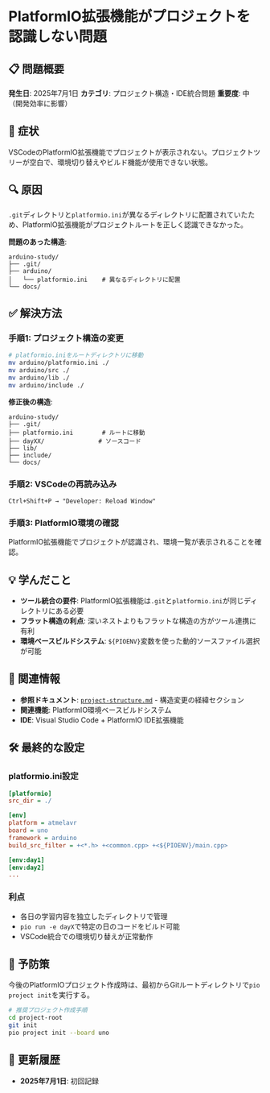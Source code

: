 # PlatformIO拡張機能がプロジェクトを認識しない問題

## 📋 問題概要

**発生日**: 2025年7月1日
**カテゴリ**: プロジェクト構造・IDE統合問題
**重要度**: 中（開発効率に影響）

## 🚨 症状

VSCodeのPlatformIO拡張機能でプロジェクトが表示されない。プロジェクトツリーが空白で、環境切り替えやビルド機能が使用できない状態。

## 🔍 原因

`.git`ディレクトリと`platformio.ini`が異なるディレクトリに配置されていたため、PlatformIO拡張機能がプロジェクトルートを正しく認識できなかった。

**問題のあった構造**:
```
arduino-study/
├── .git/
├── arduino/
│   └── platformio.ini    # 異なるディレクトリに配置
└── docs/
```

## ✅ 解決方法

### 手順1: プロジェクト構造の変更
```bash
# platformio.iniをルートディレクトリに移動
mv arduino/platformio.ini ./
mv arduino/src ./
mv arduino/lib ./
mv arduino/include ./
```

**修正後の構造**:
```
arduino-study/
├── .git/
├── platformio.ini        # ルートに移動
├── dayXX/               # ソースコード
├── lib/
├── include/
└── docs/
```

### 手順2: VSCodeの再読み込み
```
Ctrl+Shift+P → "Developer: Reload Window"
```

### 手順3: PlatformIO環境の確認
PlatformIO拡張機能でプロジェクトが認識され、環境一覧が表示されることを確認。

## 💡 学んだこと

- **ツール統合の要件**: PlatformIO拡張機能は`.git`と`platformio.ini`が同じディレクトリにある必要
- **フラット構造の利点**: 深いネストよりもフラットな構造の方がツール連携に有利
- **環境ベースビルドシステム**: `${PIOENV}`変数を使った動的ソースファイル選択が可能

## 🔗 関連情報

- **参照ドキュメント**: [`project-structure.md`](./project-structure.md) - 構造変更の経緯セクション
- **関連機能**: PlatformIO環境ベースビルドシステム
- **IDE**: Visual Studio Code + PlatformIO IDE拡張機能

## 🛠️ 最終的な設定

### platformio.ini設定
```ini
[platformio]
src_dir = ./

[env]
platform = atmelavr
board = uno
framework = arduino
build_src_filter = +<*.h> +<common.cpp> +<${PIOENV}/main.cpp>

[env:day1]
[env:day2]
...
```

### 利点
- 各日の学習内容を独立したディレクトリで管理
- `pio run -e dayX`で特定の日のコードをビルド可能
- VSCode統合での環境切り替えが正常動作

## 📝 予防策

今後のPlatformIOプロジェクト作成時は、最初からGitルートディレクトリで`pio project init`を実行する。

```bash
# 推奨プロジェクト作成手順
cd project-root
git init
pio project init --board uno
```

## 📝 更新履歴

- **2025年7月1日**: 初回記録

